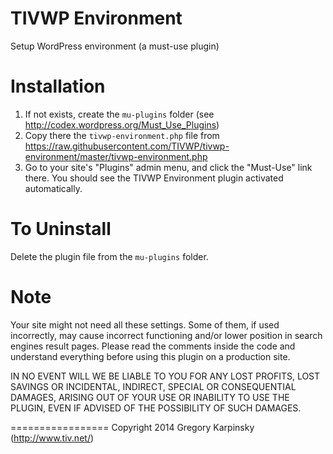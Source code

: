 TIVWP Environment
=================

Setup WordPress environment (a must-use plugin)

Installation
============

1. If not exists, create the `mu-plugins` folder (see http://codex.wordpress.org/Must_Use_Plugins)
2. Copy there the `tivwp-environment.php` file from https://raw.githubusercontent.com/TIVWP/tivwp-environment/master/tivwp-environment.php
3. Go to your site's "Plugins" admin menu, and click the "Must-Use" link there. You should see the TIVWP Environment plugin activated automatically.
 
To Uninstall
============

Delete the plugin file from the `mu-plugins` folder.

Note
====

Your site might not need all these settings. Some of them, if used incorrectly, may cause incorrect functioning and/or lower position in search engines result pages.  Please read the comments inside the code and understand everything before using this plugin on a production site. 

IN NO EVENT WILL WE BE LIABLE TO YOU FOR ANY LOST PROFITS, LOST SAVINGS OR INCIDENTAL, INDIRECT, SPECIAL OR CONSEQUENTIAL DAMAGES, ARISING OUT OF YOUR USE OR INABILITY TO USE THE PLUGIN, EVEN IF ADVISED OF THE POSSIBILITY OF SUCH DAMAGES.


=================
Copyright 2014 Gregory Karpinsky (http://www.tiv.net/)
